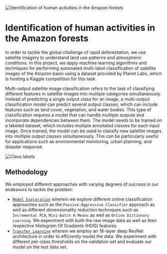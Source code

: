 ![Identification of human activities in the Amazon forests](https://raw.githubusercontent.com/planetlabs/planet-amazon-deforestation/master/img/chipdesc.jpg)


# Identification of human activities in the Amazon forests

In order to tackle the global challenge of rapid deforestation, we use satellite imagery to understand land use patterns and atmospheric conditions. In this project, we apply machine learning algorithms and techniques for performing automated multi-label classification of satellite images of the Amazon basin using a dataset provided by Planet Labs, which is hosting a Kaggle competition for this task.

Multi-output satellite image classification refers to the task of classifying different features in satellite images into multiple categories simultaneously. Instead of predicting a single output class for an image, a multi-output classification model can predict several output classes, which can include features such as land cover, vegetation, and water bodies. This type of classification requires a model that can handle multiple outputs and incorporate dependencies between them. The model needs to be trained on a labeled dataset, which includes multiple annotated classes for each input image. Once trained, the model can be used to classify new satellite images into multiple output classes simultaneously. This can be particularly useful for applications such as environmental monitoring, urban planning, and disaster response.

![Class labels](https://raw.githubusercontent.com/planetlabs/planet-amazon-deforestation/master/img/chips.jpg)

## Methodology

We employed different approaches with varying degrees of success in our endeavors to tackle the problem:

- [`Model Exploration`](https://github.com/AristiPap/Amazon_Rainforest/blob/main/Model%20Exploration.ipynb) wherein we explore different online classification approaches such as the `Passive-Aggressive Classifier` approach as well as different dimensionality reduction techniques such as `Incremental PCA`, `Mini-Batch K-Means` as well as `Online Dictionary Learning`. We experiment with both the raw image data as well as their respective Histogram Of Gradients (HOG) features.
- [`Transfer Learning`](https://github.com/AristiPap/Amazon_Rainforest/blob/main/Transfer%20Learning.ipynb) wherein we employ an 18-layer deep ResNet architecture in order to efficiently model the data. We experiment with different per-class thresholds on the validation set and evaluate our model on the test data set.